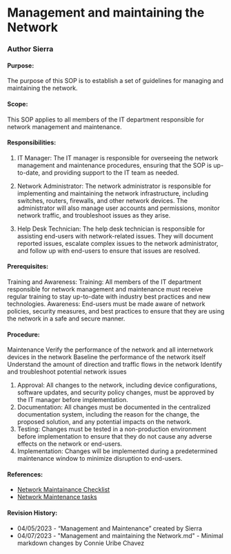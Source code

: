 # Management and maintaining the Network 
### Author Sierra

#### Purpose:
The purpose of this SOP is to establish a set of guidelines for managing and maintaining the network.
#### Scope:
This SOP applies to all members of the IT department responsible for network management and maintenance.
#### Responsibilities:
1. IT Manager: The IT manager is responsible for overseeing the network management and maintenance procedures, ensuring that the SOP is up-to-date, and providing support to the IT team as needed.

2. Network Administrator: The network administrator is responsible for implementing and maintaining the network infrastructure, including switches, routers, firewalls, and other network devices. The administrator will also manage user accounts and permissions, monitor network traffic, and troubleshoot issues as they arise.

3. Help Desk Technician: The help desk technician is responsible for assisting end-users with network-related issues. They will document reported issues, escalate complex issues to the network administrator, and follow up with end-users to ensure that issues are resolved.

#### Prerequisites:
Training and Awareness:
Training: All members of the IT department responsible for network management and maintenance must receive regular training to stay up-to-date with industry best practices and new technologies.
Awareness: End-users must be made aware of network policies, security measures, and best practices to ensure that they are using the network in a safe and secure manner.

#### Procedure:
Maintenance 
Verify the performance of the network and all internetwork devices in the network
Baseline the performance of the network itself
Understand the amount of direction and traffic flows in the network
Identify and troubleshoot potential network issues

1. Approval: All changes to the network, including device configurations, software updates, and security policy changes, must be approved by the IT manager before implementation.
2. Documentation: All changes must be documented in the centralized documentation system, including the reason for the change, the proposed solution, and any potential impacts on the network.
3. Testing: Changes must be tested in a non-production environment before implementation to ensure that they do not cause any adverse effects on the network or end-users.
4. Implementation: Changes will be implemented during a predetermined maintenance window to minimize disruption to end-users.


#### References:

- [Network Maintainance Checklist](https://www.techtarget.com/searchnetworking/tip/Key-tasks-in-a-network-maintenance-checklist)
- [Network Maintenance tasks](https://www.howtonetwork.org/tshoot/module-1/network-maintenance-tasks/)


#### Revision History:
- 04/05/2023 - “Management and Maintenance” created by Sierra
- 04/07/2023 - "Management and maintaining the Network.md" - Minimal markdown changes by Connie Uribe Chavez

